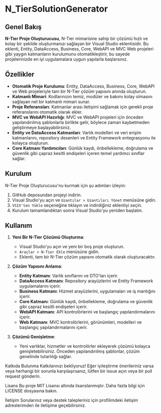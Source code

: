 # N_TierSolutionGenerator

## Genel Bakış

**N-Tier Proje Oluşturucusu**, N-Tier mimarisine sahip bir çözümü hızlı ve kolay bir şekilde oluşturmanızı sağlayan bir Visual Studio eklentisidir. Bu eklenti, Entity, DataAccess, Business, Core, WebAPI ve MVC Web projeleri gibi yaygın katmanların kurulumunu otomatikleştirir, bu sayede projelerinizde en iyi uygulamalara uygun yapılarla başlarsınız.

## Özellikler

- **Otomatik Proje Kurulumu**: Entity, DataAccess, Business, Core, WebAPI ve Web projeleriyle tam bir N-Tier çözüm yapısını anında oluşturun.
- **Katmanlı Mimari**: Kodlarınızın temiz, modüler ve bakımı kolay olmasını sağlayan net bir katmanlı mimari sunar.
- **Proje Referansları**: Katmanlar arası iletişimi sağlamak için gerekli proje referanslarını otomatik olarak ekler.
- **MVC ve WebAPI Hazırlığı**: MVC ve WebAPI projeleri için önceden yapılandırılmış şablonlarla birlikte gelir, böylece zaman kaybetmeden geliştirmeye başlayabilirsiniz.
- **Entity ve DataAccess Katmanları**: Varlık modelleri ve veri erişim katmanlarını, repository desenleri ve Entity Framework entegrasyonu ile kolayca oluşturun.
- **Core Katmanı Yardımcıları**: Günlük kaydı, önbellekleme, doğrulama ve güvenlik gibi çapraz kesitli endişeleri içeren temel yardımcı sınıflar sağlar.

## Kurulum

N-Tier Proje Oluşturucusu'nu kurmak için şu adımları izleyin:

1. GitHub deposundan projeyi indirin.
2. Visual Studio'yu açın ve `Uzantılar > Uzantıları Yönet` menüsüne gidin.
3. `VSIX'ten Yükle` seçeneğine tıklayın ve indirdiğiniz eklentiyi seçin.
4. Kurulum tamamlandıktan sonra Visual Studio'yu yeniden başlatın.

## Kullanım

1. **Yeni Bir N-Tier Çözümü Oluşturma**:
   - Visual Studio'yu açın ve yeni bir boş proje oluşturun.
   - `Araçlar > N-Tier Ekle` menüsüne gidin.
   - Eklenti, tam bir N-Tier çözüm yapısını otomatik olarak oluşturacaktır.

2. **Çözüm Yapısını Anlama**:
   - **Entity Katmanı**: Varlık sınıflarını ve DTO'ları içerir.
   - **DataAccess Katmanı**: Repository arayüzlerini ve Entity Framework uygulamalarını içerir.
   - **Business Katmanı**: Hizmet arayüzlerini, uygulamaları ve iş mantığını içerir.
   - **Core Katmanı**: Günlük kaydı, önbellekleme, doğrulama ve güvenlik gibi çapraz kesitli endişeleri içerir.
   - **WebAPI Katmanı**: API kontrolörlerini ve başlangıç yapılandırmalarını içerir.
   - **Web Katmanı**: MVC kontrolörlerini, görünümleri, modelleri ve başlangıç yapılandırmalarını içerir.

3. **Çözümü Genişletme**:
   - Yeni varlıklar, hizmetler ve kontrolörler ekleyerek çözümü kolayca genişletebilirsiniz. Önceden yapılandırılmış şablonlar, çözüm genelinde tutarlılığı sağlar.
  
     
 Katkıda Bulunma
Katkılarınızı bekliyoruz! Eğer iyileştirme önerileriniz varsa veya herhangi bir sorunla karşılaşırsanız, lütfen bir issue açın veya bir pull request gönderin.

Lisans
Bu proje MIT Lisansı altında lisanslanmıştır. Daha fazla bilgi için LICENSE dosyasına bakın.

İletişim
Sorularınız veya destek talepleriniz için profilimdeki iletişim adreslerimden ile iletişime geçebilirsiniz.
